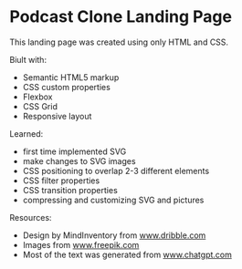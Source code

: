 # Podcast Clone Landing Page

This landing page was created using only HTML and CSS.

Biult with:
- Semantic HTML5 markup
- CSS custom properties
- Flexbox
- CSS Grid
- Responsive layout

Learned:
- first time implemented SVG
- make changes to SVG images
- CSS positioning to overlap 2-3 different elements
- CSS filter properties
- CSS transition properties
- compressing and customizing SVG and pictures

Resources:
- Design by MindInventory from www.dribble.com
- Images from www.freepik.com
- Most of the text was generated from www.chatgpt.com
